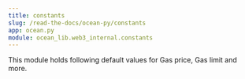 ```yaml
---
title: constants
slug: /read-the-docs/ocean-py/constants
app: ocean.py
module: ocean_lib.web3_internal.constants
---
```

This module holds following default values for Gas price, Gas limit and more.

